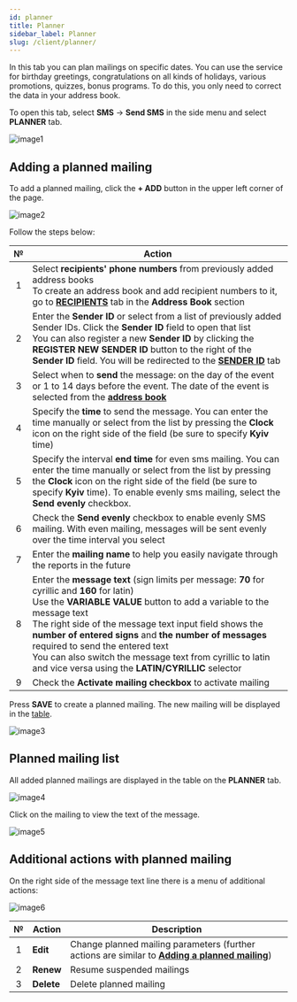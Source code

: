 ```yaml
---
id: planner
title: Planner
sidebar_label: Planner
slug: /client/planner/
---
```


In this tab you can plan mailings on specific dates. You can use the service for birthday greetings, congratulations on all kinds of holidays, various promotions, quizzes, bonus programs. To do this, you only need to correct the data in your address book.

To open this tab, select **SMS** → **Send SMS** in the side menu and select **PLANNER** tab.

![image1](/img/en/client_send_sms_planner/image1.png)

## Adding a planned mailing

To add a planned mailing, click the **+ ADD** button in the upper left corner of the page.

![image2](/img/en/client_send_sms_planner/image2.png)

Follow the steps below:

|  №  | Action |
| :-: | ------ |
| 1 | Select **recipients' phone numbers** from previously added address books <br/> To create an address book and add recipient numbers to it, go to [**RECIPIENTS**](../address_book/recipients.md) tab in the **Address Book** section |
| 2 | Enter the **Sender ID** or select from a list of previously added Sender IDs. Click the **Sender ID** field to open that list <br/> You can also register a new **Sender ID** by clicking the **REGISTER NEW SENDER ID** button to the right of the **Sender ID** field. You will be redirected to the [**SENDER ID**](sender_id.md) tab |
| 3 | Select when to **send** the message: on the day of the event or 1 to 14 days before the event. The date of the event is selected from the [**address book**](../address_book/recipients.md) |
| 4 | Specify the **time** to send the message. You can enter the time manually or select from the list by pressing the **Clock** icon on the right side of the field (be sure to specify **Kyiv** time) |
| 5 | Specify the interval **end time** for even sms mailing. You can enter the time manually or select from the list by pressing the **Clock** icon on the right side of the field (be sure to specify **Kyiv** time). To enable evenly sms mailing, select the **Send evenly** checkbox. |
| 6 | Check the **Send evenly** checkbox to enable evenly SMS mailing. With even mailing, messages will be sent evenly over the time interval you select |
| 7 | Enter the **mailing name** to help you easily navigate through the reports in the future |
| 8 | Enter the **message text** (sign limits per message: **70** for cyrillic and **160** for latin) <br/> Use the **VARIABLE VALUE** button to add a variable to the message text <br/> The right side of the message text input field shows the **number of entered signs** and **the number of messages** required to send the entered text <br/> You can also switch the message text from cyrillic to latin and vice versa using the **LATIN/CYRILLIC** selector |
| 9 | Check the **Activate mailing checkbox** to activate mailing |

Press **SAVE** to create a planned mailing. The new mailing will be displayed in the [table](#planned-mailing-list).

![image3](/img/en/client_send_sms_planner/image3.png)

## Planned mailing list

All added planned mailings are displayed in the table on the **PLANNER** tab.

![image4](/img/en/client_send_sms_planner/image4.png)

Click on the mailing to view the text of the message.

![image5](/img/en/client_send_sms_planner/image5.png)

## Additional actions with planned mailing

On the right side of the message text line there is a menu of additional actions:

![image6](/img/en/client_send_sms_planner/image6.png)

|  №  | Action | Description |
| :-: | ------ | ----------- |
| 1 | **Edit** | Change planned mailing parameters (further actions are similar to [**Adding a planned mailing**](#adding-a-planned-mailing)) |
| 2 | **Renew** | Resume suspended mailings |
| 3 | **Delete** | Delete planned mailing |
